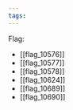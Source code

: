 ```yaml
---
tags:
---
```

Flag:
- [[flag_10576]]
- [[flag_10577]]
- [[flag_10578]]
- [[flag_10624]]
- [[flag_10689]]
- [[flag_10690]]
